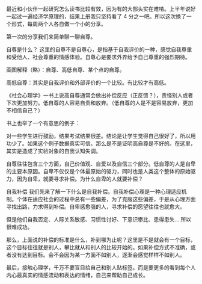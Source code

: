 ﻿---
Title: 《社会心理学》-自尊
date: 2021-08-02
Tags:
    - "高低自尊"
    - "补偿"
categories: ["books"]
---

最近和小伙伴一起研究怎么读书比较有效，因为有的大部头实在难啃。上半年说好一起过一遍经济学原理的，结果上册我只坚持看了 4 分之一吧。所以这次换了一个形式，每周两个人各自做一个小的分享。

第一次的分享我们来简单聊一聊自尊。

自尊是什么？
这里的自尊不是自尊心，是指基于自我评价的一种，感觉自我尊重和受他人、社会尊重的情感体验。自尊心是要求外界给予自己尊重的强烈期待。

画图解释（略）：自尊、高低自尊、某个点的自尊。

高低自尊：其实是自我评价和外部评价的一个比较。有比较才有高低。

《社会心理学》一书上说高自尊通常会做出补偿反应（正反馈？），责怪别人或者下次更加努力。低自尊的人容易自责和放弃。（低自尊的人是不是容易放弃，更加不相信自己？）

书上也举了一个有意思的例子：

对一些学生进行鼓励，结果考试结果很差。结论是让学生觉得自己很好了，所以用功少了。如果这个例子数据真实可信。那么是不是证明高自尊是不好的。在这里，其实是造成了实验对象的自我认知失调。

自尊往往包含三个方面，自己价值观、自爱以及自信三个部分。低自尊的人是自卑的主要本原因。自卑不仅仅是个体最原始的驱力，同时也是人类这个整体的原始驱力，因为自卑，就要寻求补偿。为什么自卑的人就要补偿？

自我补偿
我们先来了解一下什么是自我补偿。自我补偿心理是一种心理适应机制。个体在适应社会的过程中总有一些偏差，为了克服这些偏差，于是从心理方面寻找出路，力求得到补偿。自卑感愈强的人，寻求补偿的愿望往往也就愈大。

但是他们自我否定、人际关系敏感、习惯性讨好、下意识攀比、患得患失... 所以很难成功。

那么，上面说的补偿的标准是什么，补到哪为止呢？这里是不是就会有一个目标，这个目标往往就是别人，攀比就从和别人的比较开始的。如果补偿方式不准确，或者没有达到目标。会不会因为某一方面不如别人，逐渐会感觉样样不如别人。

最后，接触心理学，千万不要盲目给自己和别人贴标签。而是要更多的看到每个人内心最真实的情感流动和表达的情绪，自己来帮助自己成长。